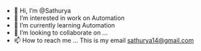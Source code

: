 - 👋 Hi, I’m @Sathurya
- 👀 I’m interested in work on Automation
- 🌱 I’m currently learning Automation
- 💞️ I’m looking to collaborate on ...
- 📫 How to reach me ...  This is my email sathurya14@gmail.com

<!---
Sathush/Sathush is a ✨ special ✨ repository because its `README.md` (this file) appears on your GitHub profile.
You can click the Preview link to take a look at your changes.
--->
